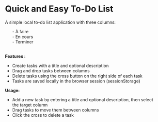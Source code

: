 <H1>Quick and Easy To-Do List</H1>

A simple local to-do list application with three columns:
<ul>
   - À faire
  <br>
   - En cours
  <br>
   - Terminer
</ul>
<br>
<b>Features :</b>
<br>
<ul>
  <li>Create tasks with a title and optional description</li>
  <li>Drag and drop tasks between columns</li>
  <li>Delete tasks using the cross button on the right side of each task</li>
  <li>Tasks are saved locally in the browser session (sessionStorage)
</li>
</ul>
<b>Usage:</b>
<ul>
  <li>Add a new task by entering a title and optional description, then select the target column</li>
  <li>Drag tasks to move them between columns</li>
  <li>Click the cross to delete a task</li>
</ul>
